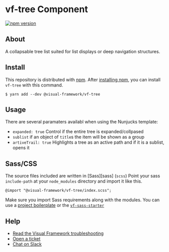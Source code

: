 # vf-tree Component

[![npm version](https://badge.fury.io/js/%40visual-framework%2Fvf-tree.svg)](https://badge.fury.io/js/%40visual-framework%2Fvf-tree)

## About

A collapsable tree list suited for list displays or deep navigation structures.

## Install

This repository is distributed with [npm](https://www.npmjs.com/). After [installing npm](https://nodejs.org/), you can install `vf-tree` with this command.

```
$ yarn add --dev @visual-framework/vf-tree
```

## Usage

There are several paramaters availabl when using the Nunjucks template:

- `expanded: true` Control if the entire tree is expanded/collpased
- `sublist` if an object of `title`s the item will be shown as a group
- `artiveTrail: true` Highlights a tree as an active path and if it is a sublist, opens it

## Sass/CSS

The source files included are written in [Sass][sass] (`scss`) Point your sass `include-path` at your `node_modules` directory and import it like this.

```
@import "@visual-framework/vf-tree/index.scss";
```

Make sure you import Sass requirements along with the modules. You can use a [project boilerplate](https://visual-framework.github.io/vf-core/building/) or the [`vf-sass-starter`](https://visual-framework.github.io/vf-core/components/vf-sass-starter/)

## Help

- [Read the Visual Framework troubleshooting](https://visual-framework.github.io/vf-welcome/troubleshooting/)
- [Open a ticket](https://github.com/visual-framework/vf-core/issues)
- [Chat on Slack](https://join.slack.com/t/visual-framework/shared_invite/enQtNDAxNzY0NDg4NTY0LWFhMjEwNGY3ZTk3NWYxNWVjOWQ1ZWE4YjViZmY1YjBkMDQxMTNlNjQ0N2ZiMTQ1ZTZiMGM4NjU5Y2E0MjM3ZGQ)

